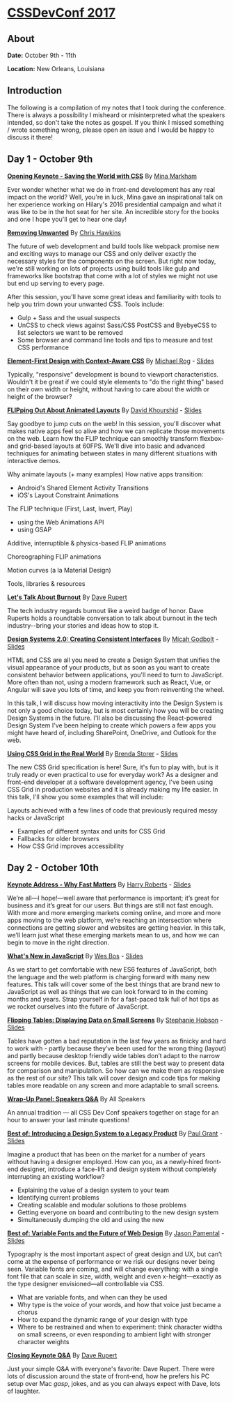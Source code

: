 # [CSSDevConf 2017](http://2017.cssdevconf.com/)

## About 

**Date:** October 9th - 11th

**Location:** New Orleans, Louisiana

## Introduction

The following is a compilation of my notes that I took during the conference. There is always a possibility I misheard or misinterpreted what the speakers intended, so don't take the notes as gospel. If you think I missed something / wrote something wrong, please open an issue and I would be happy to discuss it there!

## Day 1 - October 9th

[**Opening Keynote - Saving the World with CSS**](00%20-%20keynote-by-mina-markham.md) By [Mina Markham](https://twitter.com/minamarkham)

Ever wonder whether what we do in front-end development has any real impact on the world? Well, you're in luck, Mina gave an inspirational talk on her experience working on Hilary's 2016 presidential campaign and what it was like to be in the hot seat for her site. An incredible story for the books and one I hope you'll get to hear one day!

[**Removing Unwanted**](01%20-%20removing-unwanted-css-by-chris-hawkins.md) By [Chris Hawkins](https://twitter.com/chriswhawkins)

The future of web development and build tools like webpack promise new and exciting ways to manage our CSS and only deliver exactly the necessary styles for the components on the screen. But right now today, we're still working on lots of projects using build tools like gulp and frameworks like bootstrap that come with a lot of styles we might not use but end up serving to every page.

After this session, you'll have some great ideas and familiarity with tools to help you trim down your unwanted CSS. Tools include: 

- Gulp + Sass and the usual suspects 
- UnCSS to check views against Sass/CSS 
PostCSS and ByebyeCSS to list selectors we want to be removed 
- Some browser and command line tools and tips to measure and test CSS performance

[**Element-First Design with Context-Aware CSS**](02%20-%20element-first-design-by-michael-rog.md) By [Michael Rog](https://twitter.com/michaelrog) - [Slides](https://rog.io/go/cssdevconf2017/context-sensitive-css.pdf)

Typically, "responsive" development is bound to viewport characteristics. Wouldn't it be great if we could style elements to "do the right thing" based on their own width or height, without having to care about the width or height of the browser?

[**FLIPping Out About Animated Layouts**](03%20-%20FLIPping-out-about-animated-layouts-by-david-khourshid.md) By [David Khourshid](https://twitter.com/DavidKPiano) - [Slides](http://slides.com/davidkhourshid/flipping#/)

Say goodbye to jump cuts on the web! In this session, you'll discover what makes native apps feel so alive and how we can replicate those movements on the web. Learn how the FLIP technique can smoothly transform flexbox- and grid-based layouts at 60FPS. We'll dive into basic and advanced techniques for animating between states in many different situations with interactive demos. 

Why animate layouts (+ many examples) 
How native apps transition: 
- Android's Shared Element Activity Transitions 
- iOS's Layout Constraint Animations 

The FLIP technique (First, Last, Invert, Play) 
- using the Web Animations API 
- using GSAP 

Additive, interruptible & physics-based FLIP animations 

Choreographing FLIP animations 

Motion curves (a la Material Design) 

Tools, libraries & resources

[**Let's Talk About Burnout**](04%20-%20lets-talk-burnout-by-dave-rupert.md) By [Dave Rupert](https://twitter.com/davatron5000)

The tech industry regards burnout like a weird badge of honor. Dave Ruperts holds a roundtable conversation to talk about burnout in the tech industry--bring your stories and ideas how to stop it. 

[**Design Systems 2.0: Creating Consistent Interfaces**](05%20-%20design-systems-2-by-micah-godbolt.md) By [Micah Godbolt](https://twitter.com/micahgodbolt) - [Slides](https://docs.google.com/presentation/d/1esPtd7kNnCZdqdxeepO-2p8Y2vYP1-jPVDY8tkNNcto/edit)

HTML and CSS are all you need to create a Design System that unifies the visual appearance of your products, but as soon as you want to create consistent behavior between applications, you'll need to turn to JavaScript. More often than not, using a modern framework such as React, Vue, or Angular will save you lots of time, and keep you from reinventing the wheel. 

In this talk, I will discuss how moving interactivity into the Design System is not only a good choice today, but is most certainly how you will be creating Design Systems in the future. I'll also be discussing the React-powered Design System I've been helping to create which powers a few apps you might have heard of, including SharePoint, OneDrive, and Outlook for the web.

[**Using CSS Grid in the Real World**](06%20-%20using-css-grid-in-the-real-world-by-brenda-storer.md) By [Brenda Storer](https://twitter.com/brendamarienyc) - [Slides](http://brendastorer.com/presentations/2017-10-CSSDevConf/assets/player/KeynoteDHTMLPlayer.html#0)

The new CSS Grid specification is here! Sure, it's fun to play with, but is it truly ready or even practical to use for everyday work? As a designer and front-end developer at a software development agency, I've been using CSS Grid in production websites and it is already making my life easier. In this talk, I'll show you some examples that will include:

Layouts achieved with a few lines of code that previously required messy hacks or JavaScript

- Examples of different syntax and units for CSS Grid 
- Fallbacks for older browsers 
- How CSS Grid improves accessibility

## Day 2 - October 10th

[**Keynote Address - Why Fast Matters**](07%20-%20keynote-address-by-harry-roberts.md) By [Harry Roberts](https://twitter.com/csswizardry) - [Slides](https://speakerdeck.com/csswizardry/why-fast-matters)

We’re all—I hope!—well aware that performance is important; it’s great for business and it’s great for our users. But things are still not fast enough. With more and more emerging markets coming online, and more and more apps moving to the web platform, we’re reaching an intersection where connections are getting slower and websites are getting heavier. In this talk, we’ll learn just what these emerging markets mean to us, and how we can begin to move in the right direction.

[**What's New in JavaScript**](08%20-%20whats-new-in-javascript-by-wes-bos.md) By [Wes Bos](https://twitter.com/wesbos) - [Slides](https://wesbos.github.io/future-js/#1)

As we start to get comfortable with new ES6 features of JavaScript, both the language and the web platform is charging forward with many new features. This talk will cover some of the best things that are brand new to JavaScript as well as things that we can look forward to in the coming months and years. Strap yourself in for a fast-paced talk full of hot tips as we rocket ourselves into the future of JavaScript. 

[**Flipping Tables: Displaying Data on Small Screens**](09%20-%20displaying-data-on-small-screens-by-stephanie-hobson.md) By [Stephanie Hobson](https://twitter.com/stephaniehobson) - [Slides](https://www.slideshare.net/stephaniehobson/flipping-tables-displaying-data-on-small-screens-80633870)

Tables have gotten a bad reputation in the last few years as finicky and hard to work with - partly because they’ve been used for the wrong thing (layout) and partly because desktop friendly wide tables don’t adapt to the narrow screens for mobile devices. But, tables are still the best way to present data for comparison and manipulation. So how can we make them as responsive as the rest of our site? This talk will cover design and code tips for making tables more readable on any screen and more adaptable to small screens.

[**Wrap-Up Panel: Speakers Q&A**](10%20-%20wrap-up-panel-speakers-q-and-a.md) By All Speakers

An annual tradition — all CSS Dev Conf speakers together on stage for an hour to answer your last minute questions! 

[**Best of: Introducing a Design System to a Legacy Product**](11%20-%20introducing-a-design-system-to-a-legacy-product-by-paul-grant.md) By [Paul Grant](https://twitter.com/cssinate) - [Slides](https://cssinate.com/slides/2017/cdc.pdf)

Imagine a product that has been on the market for a number of years without having a designer employed. How can you, as a newly-hired front-end designer, introduce a face-lift and design system without completely interrupting an existing workflow?

- Explaining the value of a design system to your team
- Identifying current problems
- Creating scalable and modular solutions to those problems
- Getting everyone on board and contributing to the new design system
- Simultaneously dumping the old and using the new

[**Best of: Variable Fonts and the Future of Web Design**](12%20-%20variable-fonts-by-jason-pamental.md) By [Jason Pamental](https://twitter.com/jpamental) - [Slides](http://rwt.io/sites/default/files/slides/variablefontsfutureofweb_cssdevconf.pdf)

Typography is the most important aspect of great design and UX, but can’t come at the expense of performance or we risk our designs never being seen. Variable fonts are coming, and will change everything: with a single font file that can scale in size, width, weight and even x-height—exactly as the type designer envisioned—all controllable via CSS. 

- What are variable fonts, and when can they be used 
- Why type is the voice of your words, and how that voice just became a chorus 
- How to expand the dynamic range of your design with type 
- Where to be restrained and when to experiment: think character widths on small screens, or even responding to ambient light with stronger character weights

[**Closing Keynote Q&A**](13%20-%20closing-keynote-by-dave-rupert.md) By [Dave Rupert](https://twitter.com/davatron5000)

Just your simple Q&A with everyone's favorite: Dave Rupert. There were lots of discussion around the state of front-end, how he prefers his PC setup over Mac *gasp*, jokes, and as you can always expect with Dave, lots of laughter.
